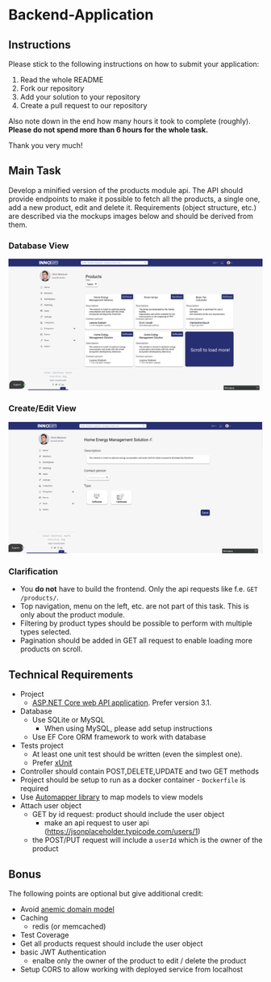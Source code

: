 # Backend-Application
## Instructions
Please stick to the following instructions on how to submit your application:
1. Read the whole README
2. Fork our repository
3. Add your solution to your repository
4. Create a pull request to our repository

Also note down in the end how many hours it took to complete (roughly). **Please do not spend more than 6 hours for the whole task.**

Thank you very much!

## Main Task
Develop a minified version of the products module api. The API should provide endpoints to make it possible to fetch all the products, a single one, add a new product, edit and delete it. Requirements (object structure, etc.) are described via the mockups images below and should be derived from them.

### Database View
![Database View](images/database_view.jpg)
### Create/Edit View
![Edit View](images/edit_view.jpg)
### Clarification
* You **do not** have to build the frontend. Only the api requests like f.e. `GET /products/`.
* Top navigation, menu on the left, etc. are not part of this task. This is only about the product module.
* Filtering by product types should be possible to perform with multiple types selected.
* Pagination should be added in GET all request to enable loading more products on scroll.

## Technical Requirements
* Project
    * [ASP.NET Core web API application](https://docs.microsoft.com/en-us/aspnet/core/tutorials/first-web-api?view=aspnetcore-3.1&tabs=visual-studio). Prefer version 3.1.
* Database
    * Use SQLite or MySQL
        - When using MySQL, please add setup instructions
    * Use EF Core ORM framework to work with database
* Tests project
    * At least one unit test should be written (even the simplest one).
    * Prefer [xUnit](https://xunit.net/)
* Controller should contain POST,DELETE,UPDATE and two GET methods
* Project should be setup to run as a docker container - `Dockerfile` is required
* Use [Automapper library](https://automapper.org/) to map models to view models
* Attach user object
    * GET by id request: product should include the user object
      * make an api request to user api (https://jsonplaceholder.typicode.com/users/1)
    * the POST/PUT request will include a `userId` which is the owner of the product

## Bonus
The following points are optional but give additional credit:
* Avoid [anemic domain model](https://www.martinfowler.com/bliki/AnemicDomainModel.html)
* Caching
    * redis (or memcached)
* Test Coverage
* Get all products request should include the user object
* basic JWT Authentication
    * enalbe only the owner of the product to edit / delete the product
* Setup CORS to allow working with deployed service from localhost 